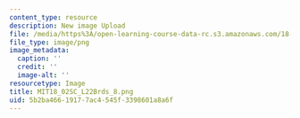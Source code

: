 ```yaml
---
content_type: resource
description: New image Upload
file: /media/https%3A/open-learning-course-data-rc.s3.amazonaws.com/18-02sc-multivariable-calculus-fall-2010/5b2ba46619177ac4545f3398601a8a6f_MIT18_02SC_L22Brds_8.png
file_type: image/png
image_metadata:
  caption: ''
  credit: ''
  image-alt: ''
resourcetype: Image
title: MIT18_02SC_L22Brds_8.png
uid: 5b2ba466-1917-7ac4-545f-3398601a8a6f
---
```

